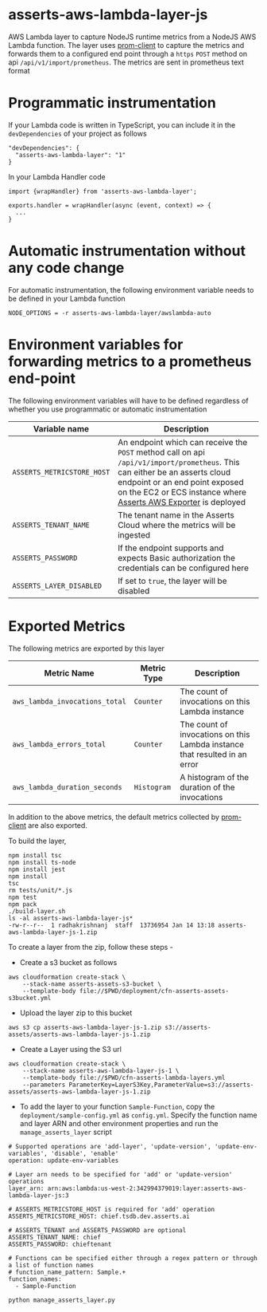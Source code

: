 # asserts-aws-lambda-layer-js

AWS Lambda layer to capture NodeJS runtime metrics from a NodeJS AWS Lambda function. The layer
uses [prom-client](https://github.com/siimon/prom-client) to capture the metrics and forwards them to a configured end
point through a `https` `POST` method on api `/api/v1/import/prometheus`. The metrics are sent in prometheus text format

# Programmatic instrumentation

If your Lambda code is written in TypeScript, you can include it in the `devDependencies` of your project as follows

```
"devDependencies": {
  "asserts-aws-lambda-layer": "1"
}
```

In your Lambda Handler code

```
import {wrapHandler} from 'asserts-aws-lambda-layer';

exports.handler = wrapHandler(async (event, context) => {
  ...
}
```

# Automatic instrumentation without any code change

For automatic instrumentation, the following environment variable needs to be defined in your Lambda function

```
NODE_OPTIONS = -r asserts-aws-lambda-layer/awslambda-auto
```

# Environment variables for forwarding metrics to a prometheus end-point

The following environment variables will have to be defined regardless of whether you use programmatic or automatic
instrumentation

|Variable name| Description|
|-------------|------------|
|`ASSERTS_METRICSTORE_HOST`|An endpoint which can receive the `POST` method call on api `/api/v1/import/prometheus`. This can either be an asserts cloud endpoint or an end point exposed on the EC2 or ECS instance where [Asserts AWS Exporter](https://app.gitbook.com/o/-Mih12_HEHZ0gGyaqQ0X/s/-Mih17ZSkwF7P2VxUo4u/quickstart-guide/setting-up-aws-serverless-monitoring) is deployed |
|`ASSERTS_TENANT_NAME`|The tenant name in the Asserts Cloud where the metrics will be ingested |
|`ASSERTS_PASSWORD`|If the endpoint supports and expects Basic authorization the credentials can be configured here |
|`ASSERTS_LAYER_DISABLED`| If set to `true`, the layer will be disabled|

# Exported Metrics

The following metrics are exported by this layer

|Metric Name|Metric Type|Description|
|-----------|------|-----|
|`aws_lambda_invocations_total`| `Counter` | The count of invocations on this Lambda instance |
|`aws_lambda_errors_total`| `Counter` | The count of invocations on this Lambda instance that resulted in an error |
|`aws_lambda_duration_seconds`| `Histogram` | A histogram of the duration of the invocations  |

In addition to the above metrics, the default metrics collected by [prom-client](https://github.com/siimon/prom-client)
are also exported.

To build the layer,

```
npm install tsc
npm install ts-node
npm install jest
npm install
tsc
rm tests/unit/*.js
npm test
npm pack
./build-layer.sh
ls -al asserts-aws-lambda-layer-js*
-rw-r--r--  1 radhakrishnanj  staff  13736954 Jan 14 13:18 asserts-aws-lambda-layer-js-1.zip
```

To create a layer from the zip, follow these steps -

* Create a s3 bucket as follows

```
aws cloudformation create-stack \
    --stack-name asserts-assets-s3-bucket \
    --template-body file://$PWD/deployment/cfn-asserts-assets-s3bucket.yml
```

* Upload the layer zip to this bucket

```
aws s3 cp asserts-aws-lambda-layer-js-1.zip s3://asserts-assets/asserts-aws-lambda-layer-js-1.zip
```

* Create a Layer using the S3 url

```
aws cloudformation create-stack \
    --stack-name asserts-aws-lambda-layer-js-1 \
    --template-body file://$PWD/cfn-asserts-lambda-layers.yml
    --parameters ParameterKey=LayerS3Key,ParameterValue=s3://asserts-assets/asserts-aws-lambda-layer-js-1.zip
```

* To add the layer to your function `Sample-Function`, copy the `deployment/sample-config.yml` as `config.yml`. Specify
  the function name and layer ARN and other environment properties and run the `manage_asserts_layer` script


```
# Supported operations are 'add-layer', 'update-version', 'update-env-variables', 'disable', 'enable'
operation: update-env-variables

# Layer arn needs to be specified for 'add' or 'update-version' operations
layer_arn: arn:aws:lambda:us-west-2:342994379019:layer:asserts-aws-lambda-layer-js:3

# ASSERTS_METRICSTORE_HOST is required for 'add' operation
ASSERTS_METRICSTORE_HOST: chief.tsdb.dev.asserts.ai

# ASSERTS_TENANT and ASSERTS_PASSWORD are optional
ASSERTS_TENANT_NAME: chief
ASSERTS_PASSWORD: chieftenant

# Functions can be specified either through a regex pattern or through a list of function names
# function_name_pattern: Sample.+
function_names:
  - Sample-Function
```

```
python manage_asserts_layer.py
```










